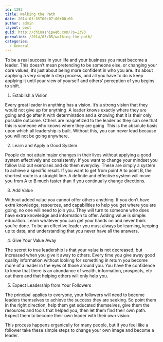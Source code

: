 ```yaml
---
id: 1393
title: Walking the Path
date: 2014-03-05T06:07:00+00:00
author: admin
layout: post
guid: http://chinashipweb.com/?p=1393
permalink: /2014/03/05/walking-the-path/
categories:
  - General
---
```

To be a real success in your life and your business you must become a leader. This doesn&#8217;t mean pretending to be someone else, or changing your core values, it&#8217;s just about being more confident in who you are. It&#8217;s about applying a very simple 5 step process, and all you have to do is keep applying it until your view of yourself and others&#8217; perception of you begins to shift.

1. Establish a Vision
  
Every great leader in anything has a vision. It&#8217;s a strong vision that they would not give up for anything. A leader knows exactly where they are going and go after it with determination and a knowing that it is their only possible outcome. Others are magnetized to the leader as they can see that this is someone who knows where they are going. This is the absolute basis upon which all leadership is built. Without this, you can never lead because you will not be going anywhere.

2. Learn and Apply a Good System
  
People do not attain major changes in their lives without applying a good system effectively and consistently. If you want to change your mindset you follow laid out exercises and do them everyday. These are simply a system to achieve a specific result. If you want to get from point A to point B, the shortest route is a straight line. A definite and effective system will move you from A to B much faster than if you continually change directions.

3. Add Value
  
Without added value you cannot offer others anything. If you don&#8217;t have extra knowledge, resources, and capabilities to help you get where you are going, no one will need to join you. They will turn to someone who does have extra knowledge and information to offer. Adding value is simple: education. Learn whatever you can get your hands on and never think you&#8217;re done. To be an effective leader you must always be learning, keeping up to date, and understanding that you never have all the answers.

4. Give Your Value Away
  
The secret to true leadership is that your value is not decreased, but increased when you give it away to others. Every time you give away good quality information without looking for something in return you become more of a leader in the eyes of those around you. You have the confidence to know that there is an abundance of wealth, information, prospects, etc out there and that helping others will only help you.

5. Expect Leadership from Your Followers
  
The principal applies to everyone, your followers will need to become leaders themselves to achieve the success they are seeking. So point them in the right direction, help them get educated themselves, give them the resources and tools that helped you, then let them find their own path. Expect them to become their own leader with their own vision.

This process happens organically for many people, but if you feel like a follower take these simple steps to change your own image and become a leader.
